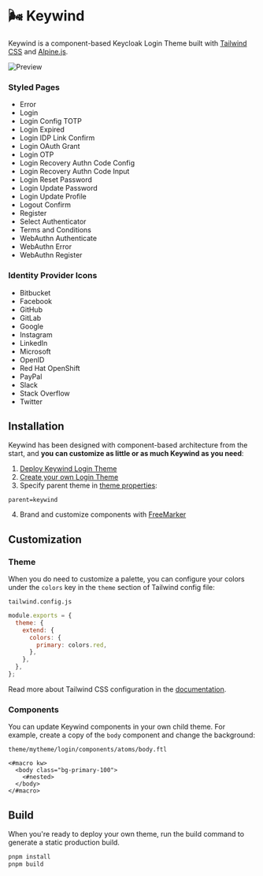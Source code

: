 # :wind_face: Keywind

Keywind is a component-based Keycloak Login Theme built with [Tailwind CSS](https://github.com/tailwindlabs/tailwindcss) and [Alpine.js](https://github.com/alpinejs/alpine).

![Preview](./preview.png)

### Styled Pages

- Error
- Login
- Login Config TOTP
- Login Expired
- Login IDP Link Confirm
- Login OAuth Grant
- Login OTP
- Login Recovery Authn Code Config
- Login Recovery Authn Code Input
- Login Reset Password
- Login Update Password
- Login Update Profile
- Logout Confirm
- Register
- Select Authenticator
- Terms and Conditions
- WebAuthn Authenticate
- WebAuthn Error
- WebAuthn Register

### Identity Provider Icons

- Bitbucket
- Facebook
- GitHub
- GitLab
- Google
- Instagram
- LinkedIn
- Microsoft
- OpenID
- Red Hat OpenShift
- PayPal
- Slack
- Stack Overflow
- Twitter

## Installation

Keywind has been designed with component-based architecture from the start, and **you can customize as little or as much Keywind as you need**:

1. [Deploy Keywind Login Theme](https://www.keycloak.org/docs/latest/server_development/#deploying-themes)
2. [Create your own Login Theme](https://www.keycloak.org/docs/latest/server_development/#creating-a-theme)
3. Specify parent theme in [theme properties](https://www.keycloak.org/docs/latest/server_development/#theme-properties):

```
parent=keywind
```

4. Brand and customize components with [FreeMarker](https://freemarker.apache.org/docs/dgui_quickstart_template.html)

## Customization

### Theme

When you do need to customize a palette, you can configure your colors under the `colors` key in the `theme` section of Tailwind config file:

`tailwind.config.js`

```js
module.exports = {
  theme: {
    extend: {
      colors: {
        primary: colors.red,
      },
    },
  },
};
```

Read more about Tailwind CSS configuration in the [documentation](https://tailwindcss.com/docs/configuration).

### Components

You can update Keywind components in your own child theme. For example, create a copy of the `body` component and change the background:

`theme/mytheme/login/components/atoms/body.ftl`

```
<#macro kw>
  <body class="bg-primary-100">
    <#nested>
  </body>
</#macro>
```

## Build

When you're ready to deploy your own theme, run the build command to generate a static production build.

```bash
pnpm install
pnpm build
```

